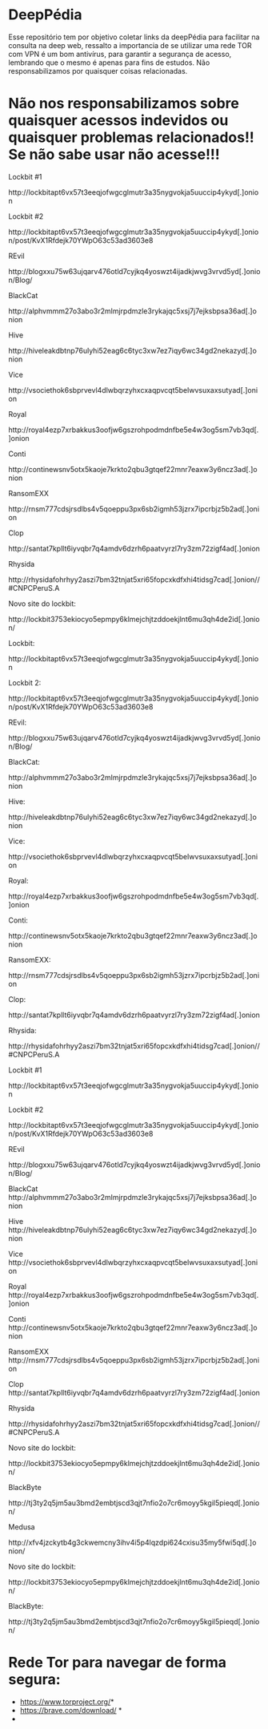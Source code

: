 # DeepPédia
Esse repositório tem por objetivo coletar links da deepPédia para facilitar na consulta na deep web, ressalto a importancia de se utilizar uma rede TOR com VPN é um bom antivírus, para garantir a segurança de acesso, lembrando que o mesmo é apenas para fins de estudos. Não responsabilizamos por quaisquer coisas relacionadas.

# Não nos responsabilizamos sobre quaisquer acessos indevidos ou quaisquer problemas relacionados!! Se não sabe usar não acesse!!!

Lockbit #1

http://lockbitapt6vx57t3eeqjofwgcglmutr3a35nygvokja5uuccip4ykyd[.]onion 

Lockbit #2

http://lockbitapt6vx57t3eeqjofwgcglmutr3a35nygvokja5uuccip4ykyd[.]onion/post/KvX1Rfdejk70YWpO63c53ad3603e8

REvil

http://blogxxu75w63ujqarv476otld7cyjkq4yoswzt4ijadkjwvg3vrvd5yd[.]onion/Blog/ 

BlackCat

http://alphvmmm27o3abo3r2mlmjrpdmzle3rykajqc5xsj7j7ejksbpsa36ad[.]onion

Hive

http://hiveleakdbtnp76ulyhi52eag6c6tyc3xw7ez7iqy6wc34gd2nekazyd[.]onion

Vice

http://vsociethok6sbprvevl4dlwbqrzyhxcxaqpvcqt5belwvsuxaxsutyad[.]onion

Royal

http://royal4ezp7xrbakkus3oofjw6gszrohpodmdnfbe5e4w3og5sm7vb3qd[.]onion

Conti

http://continewsnv5otx5kaoje7krkto2qbu3gtqef22mnr7eaxw3y6ncz3ad[.]onion

RansomEXX

http://rnsm777cdsjrsdlbs4v5qoeppu3px6sb2igmh53jzrx7ipcrbjz5b2ad[.]onion

Clop

http://santat7kpllt6iyvqbr7q4amdv6dzrh6paatvyrzl7ry3zm72zigf4ad[.]onion

Rhysida

http://rhysidafohrhyy2aszi7bm32tnjat5xri65fopcxkdfxhi4tidsg7cad[.]onion//#CNPCPeruS.A

Novo site do lockbit:

http://lockbit3753ekiocyo5epmpy6klmejchjtzddoekjlnt6mu3qh4de2id[.]onion/ 

Lockbit:

http://lockbitapt6vx57t3eeqjofwgcglmutr3a35nygvokja5uuccip4ykyd[.]onion 

Lockbit 2:

http://lockbitapt6vx57t3eeqjofwgcglmutr3a35nygvokja5uuccip4ykyd[.]onion/post/KvX1Rfdejk70YWpO63c53ad3603e8

REvil:

http://blogxxu75w63ujqarv476otld7cyjkq4yoswzt4ijadkjwvg3vrvd5yd[.]onion/Blog/ 

BlackCat:

http://alphvmmm27o3abo3r2mlmjrpdmzle3rykajqc5xsj7j7ejksbpsa36ad[.]onion

Hive:

http://hiveleakdbtnp76ulyhi52eag6c6tyc3xw7ez7iqy6wc34gd2nekazyd[.]onion

Vice:

http://vsociethok6sbprvevl4dlwbqrzyhxcxaqpvcqt5belwvsuxaxsutyad[.]onion

Royal:

http://royal4ezp7xrbakkus3oofjw6gszrohpodmdnfbe5e4w3og5sm7vb3qd[.]onion

Conti:

http://continewsnv5otx5kaoje7krkto2qbu3gtqef22mnr7eaxw3y6ncz3ad[.]onion

RansomEXX:

http://rnsm777cdsjrsdlbs4v5qoeppu3px6sb2igmh53jzrx7ipcrbjz5b2ad[.]onion

Clop:

http://santat7kpllt6iyvqbr7q4amdv6dzrh6paatvyrzl7ry3zm72zigf4ad[.]onion

Rhysida:

http://rhysidafohrhyy2aszi7bm32tnjat5xri65fopcxkdfxhi4tidsg7cad[.]onion//#CNPCPeruS.A

Lockbit #1

http://lockbitapt6vx57t3eeqjofwgcglmutr3a35nygvokja5uuccip4ykyd[.]onion   

Lockbit #2

http://lockbitapt6vx57t3eeqjofwgcglmutr3a35nygvokja5uuccip4ykyd[.]onion/post/KvX1Rfdejk70YWpO63c53ad3603e8 

REvil

http://blogxxu75w63ujqarv476otld7cyjkq4yoswzt4ijadkjwvg3vrvd5yd[.]onion/Blog/  

BlackCat
http://alphvmmm27o3abo3r2mlmjrpdmzle3rykajqc5xsj7j7ejksbpsa36ad[.]onion 

Hive
http://hiveleakdbtnp76ulyhi52eag6c6tyc3xw7ez7iqy6wc34gd2nekazyd[.]onion 

Vice
http://vsociethok6sbprvevl4dlwbqrzyhxcxaqpvcqt5belwvsuxaxsutyad[.]onion 

Royal
http://royal4ezp7xrbakkus3oofjw6gszrohpodmdnfbe5e4w3og5sm7vb3qd[.]onion 

Conti
http://continewsnv5otx5kaoje7krkto2qbu3gtqef22mnr7eaxw3y6ncz3ad[.]onion 

RansomEXX
http://rnsm777cdsjrsdlbs4v5qoeppu3px6sb2igmh53jzrx7ipcrbjz5b2ad[.]onion 

Clop
http://santat7kpllt6iyvqbr7q4amdv6dzrh6paatvyrzl7ry3zm72zigf4ad[.]onion 

Rhysida

http://rhysidafohrhyy2aszi7bm32tnjat5xri65fopcxkdfxhi4tidsg7cad[.]onion//#CNPCPeruS.A 

Novo site do lockbit:

http://lockbit3753ekiocyo5epmpy6klmejchjtzddoekjlnt6mu3qh4de2id[.]onion/ 

BlackByte

http://tj3ty2q5jm5au3bmd2embtjscd3qjt7nfio2o7cr6moyy5kgil5pieqd[.]onion/ 

Medusa 

http://xfv4jzckytb4g3ckwemcny3ihv4i5p4lqzdpi624cxisu35my5fwi5qd[.]onion/ 

Novo site do lockbit:

http://lockbit3753ekiocyo5epmpy6klmejchjtzddoekjlnt6mu3qh4de2id[.]onion/

BlackByte:

http://tj3ty2q5jm5au3bmd2embtjscd3qjt7nfio2o7cr6moyy5kgil5pieqd[.]onion/ 



# Rede Tor para navegar de forma segura:

* https://www.torproject.org/*
*  https://brave.com/download/ *
*  
